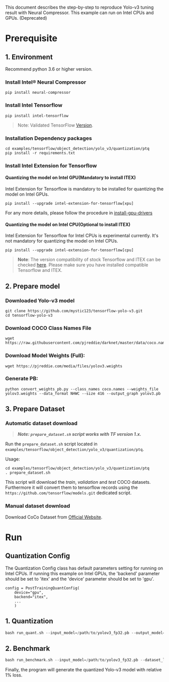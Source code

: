 This document describes the step-by-step to reproduce Yolo-v3 tuning result with Neural Compressor. This example can run on Intel CPUs and GPUs. (Deprecated)

# Prerequisite


## 1. Environment
Recommend python 3.6 or higher version.

### Install Intel® Neural Compressor
```shell
pip install neural-compressor
```

### Install Intel Tensorflow
```shell
pip install intel-tensorflow
```
> Note: Validated TensorFlow [Version](/docs/source/installation_guide.md#validated-software-environment).

### Installation Dependency packages
```shell
cd examples/tensorflow/object_detection/yolo_v3/quantization/ptq
pip install -r requirements.txt
```

### Install Intel Extension for Tensorflow

#### Quantizing the model on Intel GPU(Mandatory to install ITEX)
Intel Extension for Tensorflow is mandatory to be installed for quantizing the model on Intel GPUs.

```shell
pip install --upgrade intel-extension-for-tensorflow[xpu]
```
For any more details, please follow the procedure in [install-gpu-drivers](https://github.com/intel/intel-extension-for-tensorflow/blob/main/docs/install/install_for_xpu.md#install-gpu-drivers)

#### Quantizing the model on Intel CPU(Optional to install ITEX)
Intel Extension for Tensorflow for Intel CPUs is experimental currently. It's not mandatory for quantizing the model on Intel CPUs.

```shell
pip install --upgrade intel-extension-for-tensorflow[cpu]
```

> **Note**: 
> The version compatibility of stock Tensorflow and ITEX can be checked [here](https://github.com/intel/intel-extension-for-tensorflow#compatibility-table). Please make sure you have installed compatible Tensorflow and ITEX.

## 2. Prepare model
### Downloaded Yolo-v3 model
```shell
git clone https://github.com/mystic123/tensorflow-yolo-v3.git
cd tensorflow-yolo-v3
```

### Download COCO Class Names File
```shell
wget https://raw.githubusercontent.com/pjreddie/darknet/master/data/coco.names
```

### Download Model Weights (Full):
```shell
wget https://pjreddie.com/media/files/yolov3.weights
```

### Generate PB:
```shell
python convert_weights_pb.py --class_names coco.names --weights_file yolov3.weights --data_format NHWC --size 416 --output_graph yolov3.pb
```

## 3. Prepare Dataset

### Automatic dataset download

> **_Note: `prepare_dataset.sh` script works with TF version 1.x._**

Run the `prepare_dataset.sh` script located in `examples/tensorflow/object_detection/yolo_v3/quantization/ptq`.

Usage:
```shell
cd examples/tensorflow/object_detection/yolo_v3/quantization/ptq
. prepare_dataset.sh
```

This script will download the *train*, *validation* and *test* COCO datasets. Furthermore it will convert them to
tensorflow records using the `https://github.com/tensorflow/models.git` dedicated script.

### Manual dataset download
Download CoCo Dataset from [Official Website](https://cocodataset.org/#download).


# Run

## Quantization Config

The Quantization Config class has default parameters setting for running on Intel CPUs. If running this example on Intel GPUs, the 'backend' parameter should be set to 'itex' and the 'device' parameter should be set to 'gpu'.

```
config = PostTrainingQuantConfig(
    device="gpu",
    backend="itex",
    ...
    )
```

## 1. Quantization
```python
bash run_quant.sh --input_model=/path/to/yolov3_fp32.pb --output_model=/path/to/save/yolov3_int8.pb --dataset_location=/path/to/dataset
```

## 2. Benchmark
```python
bash run_benchmark.sh --input_model=/path/to/yolov3_fp32.pb --dataset_location=/path/to/dataset --mode=performance
```

Finally, the program will generate the quantized Yolo-v3 model with relative 1% loss.
